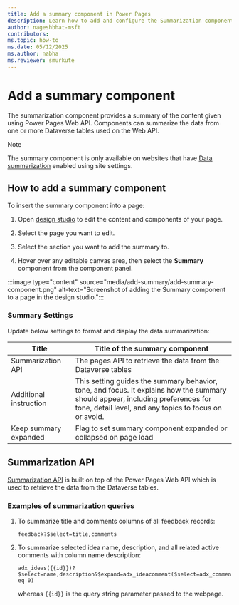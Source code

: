 ```yaml
---
title: Add a summary component in Power Pages  
description: Learn how to add and configure the Summarization component in Power Pages to summarize data from Dataverse tables using the Summarization API.  
author: nageshbhat-msft  
contributors:  
ms.topic: how-to  
ms.date: 05/12/2025  
ms.author: nabha  
ms.reviewer: smurkute  
---
```


# Add a summary component

The summarization component provides a summary of the content given using Power Pages Web API. Components can summarize the data from one or more Dataverse tables used on the Web API.

> [!NOTE]
> The summary component is only available on websites that have [Data summarization](/power-pages/configure/data-summarization-api#site-settings) enabled using site settings.

## How to add a summary component

To insert the summary component into a page:

1. Open [design studio](/power-pages/getting-started/use-design-studio) to edit the content and components of your page.

1. Select the page you want to edit.

1. Select the section you want to add the summary to.

1. Hover over any editable canvas area, then select the **Summary** component from the component panel.

:::image type="content" source="media/add-summary/add-summary-component.png" alt-text="Screenshot of adding the Summary component to a page in the design studio.":::

### Summary Settings

Update below settings to format and display the data summarization:

| Title                  | Title of the summary component  |
|------------------------|--------------------------------------------------------------|
| Summarization API      | The pages API to retrieve the data from the Dataverse tables   |
| Additional instruction | This setting guides the summary behavior, tone, and focus. It explains how the summary should appear, including preferences for tone, detail level, and any topics to focus on or avoid. |
| Keep summary expanded  | Flag to set summary component expanded or collapsed on page load  |

## Summarization API

[Summarization API](/power-pages/configure/data-summarization-api) is built on top of the Power Pages Web API which is used to retrieve the data from the Dataverse tables.

### Examples of summarization queries

1. To summarize title and comments columns of all feedback records:

    ```text
    feedback?$select=title,comments
    ```

2. To summarize selected idea name, description, and all related active comments with column name description:

    ```text
    adx_ideas({{id}})?$select=name,description&$expand=adx_ideacomment($select=adx_comments,description;filter=statecode eq 0)
    ```

    whereas `{{id}}` is the query string parameter passed to the webpage.
